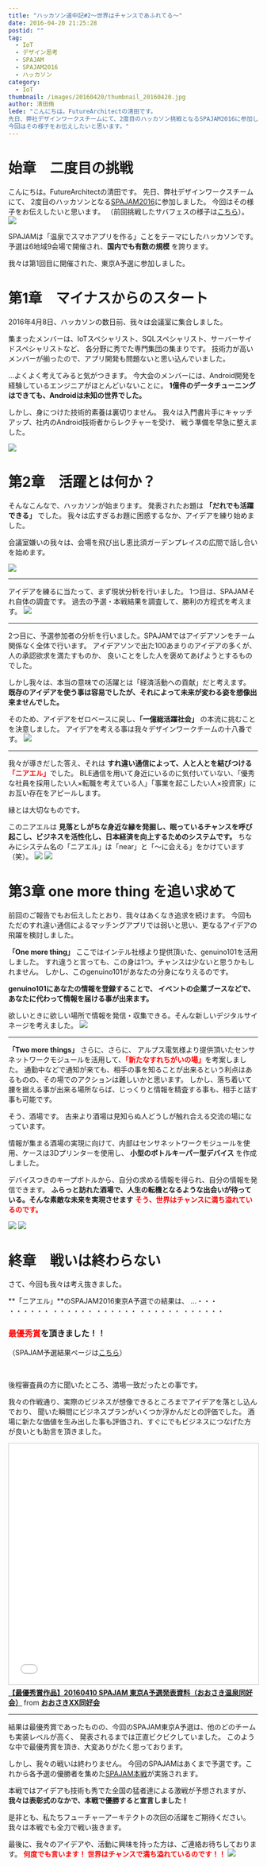 ```yaml
---
title: "ハッカソン道中記#2～世界はチャンスであふれてる～"
date: 2016-04-20 21:25:28
postid: ""
tag:
  - IoT
  - デザイン思考
  - SPAJAM
  - SPAJAM2016
  - ハッカソン
category:
  - IoT
thumbnail: /images/20160420/thumbnail_20160420.jpg
author: 清田侑
lede: "こんにちは。FutureArchitectの清田です。
先日、弊社デザインワークスチームにて、2度目のハッカソン挑戦となるSPAJAM2016に参加しました。
今回はその様子をお伝えしたいと思います。"
---
```

# 始章　二度目の挑戦

こんにちは。FutureArchitectの清田です。
先日、弊社デザインワークスチームにて、 2度目のハッカソンとなる[SPAJAM2016](http://spajam.jp/)に参加しました。
今回はその様子をお伝えしたいと思います。
（前回挑戦したサバフェスの様子は[こちら](http://future-architect.github.io/articles/20160406/)）。
<img src="/images/20160420/photo_20160420_01.jpg" class="img-small-size" loading="lazy">

SPAJAMは「温泉でスマホアプリを作る」ことをテーマにしたハッカソンです。
予選は6地域9会場で開催され、**国内でも有数の規模** を誇ります。

我々は第1回目に開催された、東京A予選に参加しました。

# 第1章　マイナスからのスタート

2016年4月8日、ハッカソンの数日前、我々は会議室に集合しました。

集まったメンバーは、IoTスペシャリスト、SQLスペシャリスト、サーバーサイドスペシャリストなど、
各分野に秀でた専門集団の集まりです。
技術力が高いメンバーが揃ったので、アプリ開発も問題ないと思い込んでいました。

…よくよく考えてみると気がつきます。
今大会のメンバーには、Android開発を経験しているエンジニアがほとんどいないことに。
**1億件のデータチューニングはできても、Androidは未知の世界でした。**

しかし、身につけた技術的素養は裏切りません。
我々は入門書片手にキャッチアップ、社内のAndroid技術者からレクチャーを受け、
戦う準備を早急に整えました。

<img src="/images/20160420/photo_20160420_02.jpg" class="img-small-size" loading="lazy">

# 第2章　活躍とは何か？

そんなこんなで、ハッカソンが始まります。
発表されたお題は **「だれでも活躍できる」** でした。
我々は広すぎるお題に困惑するなか、アイデアを練り始めました。

会議室嫌いの我々は、会場を飛び出し恵比須ガーデンプレイスの広間で話し合いを始めます。

<img src="/images/20160420/photo_20160420_03.jpg" loading="lazy">

---

アイデアを練るに当たって、まず現状分析を行いました。
1つ目は、SPAJAMそれ自体の調査です。
過去の予選・本戦結果を調査して、勝利の方程式を考えます。
<img src="/images/20160420/photo_20160420_04.jpg" loading="lazy">

---

2つ目に、予選参加者の分析を行いました。SPAJAMではアイデアソンをチーム関係なく全体で行います。
アイデアソンで出た100あまりのアイデアの多くが、人の承認欲求を満たすものか、
良いことをした人を褒めてあげようとするものでした。

しかし我々は、本当の意味での活躍とは「経済活動への貢献」だと考えます。
**既存のアイデアを使う事は容易でしたが、それによって未来が変わる姿を想像出来ませんでした。**

そのため、アイデアをゼロベースに戻し、**「一億総活躍社会」** の本流に挑むことを決意しました。
アイデアを考える事は我々デザインワークチームの十八番です。
<img src="/images/20160420/photo_20160420_05.jpg" loading="lazy">

---

我々が導きだした答え、それは **すれ違い通信によって、人と人とを結びつける**<Font color="red">**「ニアエル」**</Font>でした。
BLE通信を用いて身近にいるのに気付いていない、「優秀な社員を採用したい人×転職を考えている人」「事業を起こしたい人×投資家」にお互い存在をアピールします。

縁とは大切なものです。

このニアエルは **見落としがちな身近な縁を発掘し、眠っているチャンスを呼び起こし、ビジネスを活性化し、日本経済を向上するためのシステムです。**
ちなみにシステム名の「ニアエル」は「near」と「～に会える」をかけています（笑）。
<img src="/images/20160420/photo_20160420_06.jpg" class="img-small-size" loading="lazy">
<img src="/images/20160420/photo_20160420_07.jpg" class="img-small-size" loading="lazy">

# 第3章 one more thing を追い求めて

前回のご報告でもお伝えしたとおり、我々はあくなき追求を続けます。
今回もただのすれ違い通信によるマッチングアプリでは弱いと思い、更なるアイデアの飛躍を検討しました。

**「One more thing」**
ここではインテル社様より提供頂いた、genuino101を活用しました。
すれ違うと言っても、この身は1つ。チャンスは少ないと思うかもしれません。
しかし、このgenuino101があなたの分身になりえるのです。

**genuino101にあなたの情報を登録することで、
イベントの企業ブースなどで、あなたに代わって情報を届ける事が出来ます。**

欲しいときに欲しい場所で情報を発信・収集できる。そんな新しいデジタルサイネージを考えました。
<img src="/images/20160420/photo_20160420_08.jpg" loading="lazy">

---

**「Two more things」**
さらに、さらに、
アルプス電気様より提供頂いたセンサネットワークモジュールを活用して、<Font color="red">**「新たなすれちがいの場」**</Font>を考案しました。
通勤中などで通知が来ても、相手の事を知ることが出来るという利点はあるものの、その場でのアクションは難しいかと思います。
しかし、落ち着いて腰を据える事が出来る場所ならば、じっくりと情報を精査する事も、相手と話す事も可能です。

そう、酒場です。
古来より酒場は見知らぬ人どうしが触れ合える交流の場になっています。

情報が集まる酒場の実現に向けて、内部はセンサネットワークモジュールを使用、ケースは3Dプリンターを使用し、
**小型のボトルキーパー型デバイス** を作成しました。

デバイスつきのキープボトルから、自分の求める情報を得られ、自分の情報を発信できます。
**ふらっと訪れた酒場で、人生の転機となるような出会いが待っている。そんな素敵な未来を実現させます**
<Font color="red">**そう、世界はチャンスに満ち溢れているのです。**</Font>

<img src="/images/20160420/photo_20160420_09.jpg" class="img-small-size" loading="lazy">
<img src="/images/20160420/photo_20160420_10.jpg" class="img-small-size" loading="lazy">

# 終章　戦いは終わらない

さて、今回も我々は考え抜きました。

**「ニアエル」**のSPAJAM2016東京A予選での結果は、
…・・・
・・・・・・
・・・・・・
・・・・・・
・・・・・・
・・・・・・

### <Font color="red">**最優秀賞**</Font>を頂きました！！

（SPAJAM予選結果ページは[こちら](https://spajam.jp/entry/tokyo-a/)）

<br>

後程審査員の方に聞いたところ、満場一致だったとの事です。

我々の作戦通り、実際のビジネスが想像できるところまでアイデアを落とし込んでおり、
聞いた瞬間にビジネスプランがいくつか浮かんだとの評価でした。
酒場に新たな価値を生み出した事も評価され、すぐにでもビジネスにつなげた方が良いとも助言を頂きました。

<iframe src="//www.slideshare.net/slideshow/embed_code/key/MvxEj4rc4Zg3ng" width="595" height="485" frameborder="0" marginwidth="0" marginheight="0" scrolling="no" style="border:1px solid #CCC; border-width:1px; margin-bottom:5px; max-width: 100%;" allowfullscreen> </iframe> <div style="margin-bottom:5px"> <strong> <a href="//www.slideshare.net/OsakiXXDoukoukai/20160410-spajam-a" title="【最優秀賞作品】20160410 SPAJAM 東京A予選発表資料（おおさき温泉同好会）" target="_blank">【最優秀賞作品】20160410 SPAJAM 東京A予選発表資料（おおさき温泉同好会）</a> </strong> from <strong><a href="//www.slideshare.net/OsakiXXDoukoukai" target="_blank">おおさきXX同好会</a></strong> </div>

---

結果は最優秀賞であったものの、今回のSPAJAM東京A予選は、他のどのチームも実装レベルが高く、
発表されるまでは正直ビクビクしていました。
このような中で最優秀賞を頂き、大変ありがたく思っております。

しかし、我々の戦いは終わりません。
今回のSPAJAMはあくまで予選です。これから各予選の優勝者を集めた[SPAJAM本戦](http://spajam.jp/final/)が実施されます。

本戦ではアイデアも技術も秀でた全国の猛者達による激戦が予想されますが、
**我々は表彰式のなかで、本戦で優勝すると宣言しました！**

是非とも、私たちフューチャーアーキテクトの次回の活躍をご期待ください。
我々は本戦でも全力で戦い抜きます。

最後に、我々のアイデアや、活動に興味を持った方は、ご連絡お待ちしております。
<Font color="red">**何度でも言います！ 世界はチャンスで満ち溢れているのです！！**<Font>
<img src="/images/20160420/photo_20160420_11.jpg" loading="lazy">
